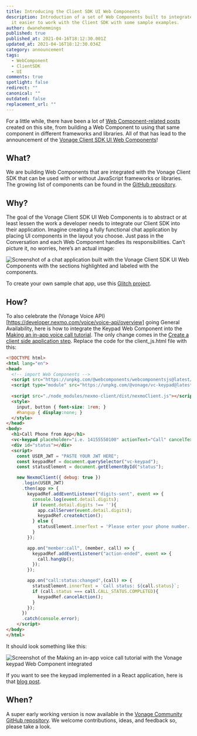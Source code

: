 ```yaml
---
title: Introducing the Client SDK UI Web Components
description: Introduction of a set of Web Components built to integrate and make
  it easier to work with the Client SDK with some sample examples.
author: dwanehemmings
published: true
published_at: 2021-04-16T18:12:30.001Z
updated_at: 2021-04-16T18:12:30.034Z
category: announcement
tags:
  - WebComponent
  - ClientSDK
  - UI
comments: true
spotlight: false
redirect: ""
canonical: ""
outdated: false
replacement_url: ""
---
```

For a little while, there have been a lot of [Web Component-related posts](https://learn.vonage.com/authors/dwanehemmings/) created on this site, from building a Web Component to using that same component in different frameworks and libraries. All of that has lead to the announcement of the [Vonage Client SDK UI Web Components](https://github.com/nexmo-community/clientsdk-ui-js)!

## What?

We are building Web Components that are integrated with the Vonage Client SDK that can be used with or without JavaScript frameworks or libraries. The growing list of components can be found in the [GitHub repository](https://github.com/nexmo-community/clientsdk-ui-js).

## Why?

The goal of the Vonage Client SDK UI Web Components is to abstract or at least lessen the work a developer needs to integrate our Client SDK into their application. Imagine creating a fully functional chat application by placing UI components in the layout you choose. Just pass in the Conversation and each Web Component handles its responsibilities. Can’t picture it, no worries, here’s an actual image:

![Screenshot of a chat application built with the Vonage Client SDK UI Web Components with the sections highlighted and labeled with the components.](/content/blog/introducing-the-client-sdk-ui-web-components/wc-chat-layout-highlight.jpg "Sample Chat Application built with the Vonage Client SDK UI Web Components")

To create your own sample chat app, use this [Glitch project](https://glitch.com/edit/#!/remix/boggy-luminous-fish?path=README.md).

## How?

To also celebrate the (Vonage Voice API)\[https://developer.nexmo.com/voice/voice-api/overview] going General Availability, here is how to integrate the Keypad Web Component into the [Making an in-app voice call tutorial](https://developer.nexmo.com/client-sdk/tutorials/app-to-phone/introduction/javascript).
The only change comes in the [Create a client side application step](https://developer.nexmo.com/client-sdk/tutorials/app-to-phone/client-sdk/app-to-phone/main-screen/javascript). Replace the code for the client_js.html file with this:

```html
<!DOCTYPE html>
<html lang="en">
<head>
  <!-- import Web Components -->
  <script src="https://unpkg.com/@webcomponents/webcomponentsjs@latest/webcomponents-loader.js"></script>
  <script type="module" src="https://unpkg.com/@vonage/vc-keypad@latest/vc-keypad.js?module"></script>
  
  <script src="./node_modules/nexmo-client/dist/nexmoClient.js"></script>
  <style>
    input, button { font-size: 1rem; }
    #hangup { display:none; }
  </style>
</head>
<body>
  <h1>Call Phone from App</h1>
  <vc-keypad placeholder="i.e. 14155550100" actionText="Call" cancelText="Hang up"></vc-keypad>
  <div id="status"></div>
  <script>
    const USER_JWT = "PASTE YOUR JWT HERE";
    const keypadRef = document.querySelector("vc-keypad");
    const statusElement = document.getElementById("status");

    new NexmoClient({ debug: true })
      .login(USER_JWT)
      .then(app => {
        keypadRef.addEventListener("digits-sent", event => {
          console.log(event.detail.digits);
          if (event.detail.digits !== ''){
            app.callServer(event.detail.digits);
            keypadRef.createAction();
          } else {
            statusElement.innerText = 'Please enter your phone number.';
          }
        });

        app.on("member:call", (member, call) => {
          keypadRef.addEventListener("action-ended", event => {
            call.hangUp();
          });
        });

        app.on("call:status:changed",(call) => {
          statusElement.innerText = `Call status: ${call.status}`;
          if (call.status === call.CALL_STATUS.COMPLETED){
            keypadRef.cancelAction();
          }
        });
      })
      .catch(console.error);
    </script>
</body>
</html>
```

It should look something like this:

![Screenshot of the Making an in-app voice call tutorial with the Vonage keypad Web Component integrated](/content/blog/introducing-the-client-sdk-ui-web-components/app-to-phone-with-keypad.jpg "Using the Vonage keypad Web Component in the Making an in-app voice call tutorial")

If you want to see the keypad implemented in a React application, here is that [blog post](https://learn.vonage.com/blog/2020/10/07/using-web-components-in-a-react-application-dr/).

## When?

A super early working version is now available in the [Vonage Community GitHub repository](https://github.com/nexmo-community/clientsdk-ui-js). We welcome contributions, ideas, and feedback so, please take a look.